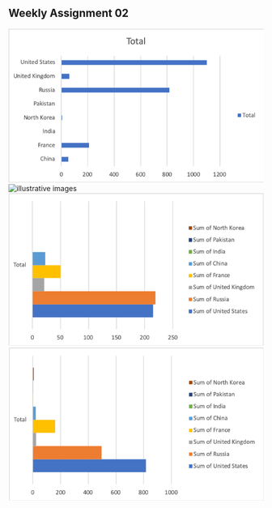 ## Weekly Assignment 02
![illustrative images](./Picture1.png)
![illustrative images](./country-location.jpg)
![illustrative images](./Picture2.png)
![illustrative images](./Picture3.png)
